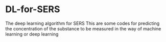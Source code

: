# DL-for-SERS
The deep learning algorithm for SERS
This are some codes for predicting the concentration of the substance to be measured in the way of machine learning or deep learning
